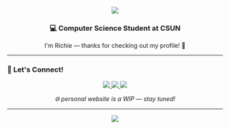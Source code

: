 <!-- 🔴 Animated Header -->
<p align="center">
  <img src="https://capsule-render.vercel.app/api?type=waving&color=0:8B0000,100:B22222,200:DC143C&height=200&section=header&text=Richard%20Phan&fontSize=45&fontColor=ffffff&fontAlignY=35&width=100%"/>
</p>

<h3 align="center">💻 Computer Science Student at CSUN</h3>

<p align="center">
  I'm Richie — thanks for checking out my profile! 👋
</p>

---

### 🔗 Let's Connect!
<p align="center">
  <a href="https://www.linkedin.com/in/king-richard-phan">
    <img src="https://img.shields.io/badge/LinkedIn-0077B5?style=for-the-badge&logo=linkedin&logoColor=white" />
  </a>
  <a href="mailto:richard.phan626@gmail.com">
    <img src="https://img.shields.io/badge/Email-00BFFF?style=for-the-badge&logo=gmail&logoColor=white" />
  </a>
  <a href="https://www.youtube.com/watch?v=_77ouG147UM">
    <img src="https://img.shields.io/badge/Website-DC143C?style=for-the-badge&logo=firefox&logoColor=white" />
  </a>
</p>

<p align="center">
  <em>🌐 personal website is a WIP — stay tuned!</em>
</p>

---

<!-- 🔴 Centered Footer -->
<p align="center">
  <img src="https://capsule-render.vercel.app/api?type=waving&color=0:B22222,100:8B0000,200:4B0000&height=100&section=footer&width=100%"/>
</p>
